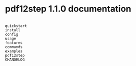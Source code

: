 # pdf12step 1.1.0 documentation

```{include} README.md
```

```{toctree}
quickstart
install
config
usage
features
commands
examples
pdf12step
CHANGELOG
```
